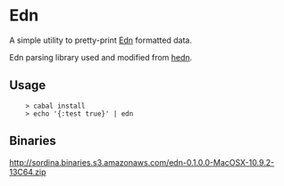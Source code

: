 
# Edn

A simple utility to pretty-print [Edn](https://github.com/edn-format/edn) formatted data.

Edn parsing library used and modified from [hedn](https://bitbucket.org/dpwiz/hedn).

## Usage

		> cabal install
		> echo '{:test true}' | edn

## Binaries

<http://sordina.binaries.s3.amazonaws.com/edn-0.1.0.0-MacOSX-10.9.2-13C64.zip>
